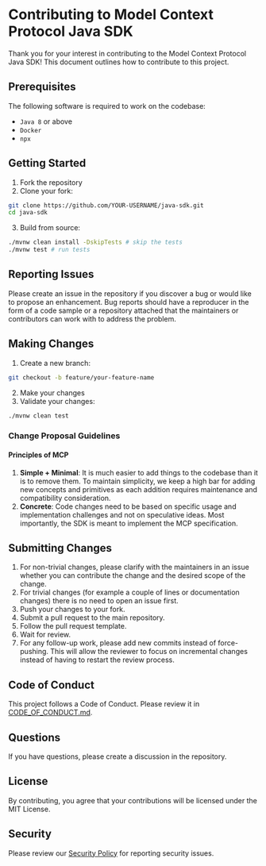 # Contributing to Model Context Protocol Java SDK

Thank you for your interest in contributing to the Model Context Protocol Java SDK!
This document outlines how to contribute to this project.

## Prerequisites

The following software is required to work on the codebase:

- `Java 8` or above
- `Docker`
- `npx`

## Getting Started

1. Fork the repository
2. Clone your fork:

```bash
git clone https://github.com/YOUR-USERNAME/java-sdk.git
cd java-sdk
```

3. Build from source:

```bash
./mvnw clean install -DskipTests # skip the tests
./mvnw test # run tests
```

## Reporting Issues

Please create an issue in the repository if you discover a bug or would like to 
propose an enhancement. Bug reports should have a reproducer in the form of a code 
sample or a repository attached that the maintainers or contributors can work with to 
address the problem.

## Making Changes

1. Create a new branch:

```bash
git checkout -b feature/your-feature-name
```

2. Make your changes
3. Validate your changes:

```bash
./mvnw clean test
```

### Change Proposal Guidelines

#### Principles of MCP

1. **Simple + Minimal**: It is much easier to add things to the codebase than it is to
   remove them. To maintain simplicity, we keep a high bar for adding new concepts and
   primitives as each addition requires maintenance and compatibility consideration.
2. **Concrete**: Code changes need to be based on specific usage and implementation
   challenges and not on speculative ideas. Most importantly, the SDK is meant to 
   implement the MCP specification.

## Submitting Changes

1. For non-trivial changes, please clarify with the maintainers in an issue whether 
   you can contribute the change and the desired scope of the change.
2. For trivial changes (for example a couple of lines or documentation changes) there 
   is no need to open an issue first.
3. Push your changes to your fork.
4. Submit a pull request to the main repository.
5. Follow the pull request template.
6. Wait for review.
7. For any follow-up work, please add new commits instead of force-pushing. This will 
   allow the reviewer to focus on incremental changes instead of having to restart the 
   review process.

## Code of Conduct

This project follows a Code of Conduct. Please review it in
[CODE_OF_CONDUCT.md](CODE_OF_CONDUCT.md).

## Questions

If you have questions, please create a discussion in the repository.

## License

By contributing, you agree that your contributions will be licensed under the MIT
License.

## Security

Please review our [Security Policy](SECURITY.md) for reporting security issues.